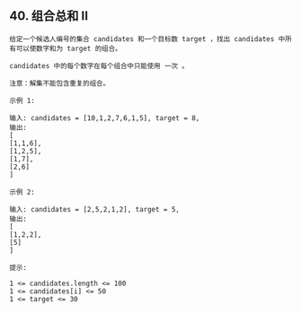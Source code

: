 ## 40. 组合总和 II

```text
给定一个候选人编号的集合 candidates 和一个目标数 target ，找出 candidates 中所有可以使数字和为 target 的组合。

candidates 中的每个数字在每个组合中只能使用 一次 。

注意：解集不能包含重复的组合。 

```

`
示例 1:
`
```text
输入: candidates = [10,1,2,7,6,1,5], target = 8,
输出:
[
[1,1,6],
[1,2,5],
[1,7],
[2,6]
]
```

`
示例 2:
`
```text
输入: candidates = [2,5,2,1,2], target = 5,
输出:
[
[1,2,2],
[5]
]
```

`
提示:
`
```text
1 <= candidates.length <= 100
1 <= candidates[i] <= 50
1 <= target <= 30
```